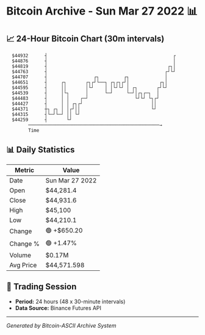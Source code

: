 # Bitcoin Archive - Sun Mar 27 2022 📊

## 📈 24-Hour Bitcoin Chart (30m intervals)

```
  $44932      ┤                                              ┌ 
  $44876      ┤                                              │ 
  $44819      ┤                                            ┌┐│ 
  $44763      ┤                                           ┌┘└┘ 
  $44707      ┤                 ┌┐         ┌┐             │    
  $44651      ┤     ┌┐       ┌┐┌┘└──┐ ┌┐┌┐┌┘│           ┌┐│    
  $44595      ┤     ││       │└┘    │ │└┘└┘ │ ┌┐       ┌┘└┘    
  $44539      ┤     │└┐      │      └─┘     └─┘│┌┐┌─┐  │       
  $44483      ┤     │ │    ┌─┘                 └┘└┘ └┐┌┘       
  $44427      ┤     │ │ ┌┐┌┘                         ││        
  $44371      ┼┐ ┌┐ │ │┌┘││                          └┘        
  $44315      ┤└─┘└─┘ ││ └┘                                    
  $44259      ┤       └┘                                       
        ────────────────────────────────────────────────→
        Time
```

## 📊 Daily Statistics

| Metric | Value |
|--------|-------|
| Date | Sun Mar 27 2022 |
| Open | $44,281.4 |
| Close | $44,931.6 |
| High | $45,100 |
| Low | $44,210.1 |
| Change | 🟢 +$650.20 |
| Change % | 🟢 +1.47% |
| Volume | $0.17M |
| Avg Price | $44,571.598 |

## 📅 Trading Session

- **Period:** 24 hours (48 x 30-minute intervals)
- **Data Source:** Binance Futures API

---
*Generated by Bitcoin-ASCII Archive System*
